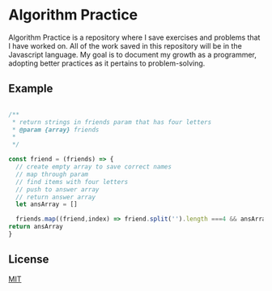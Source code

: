 # Algorithm Practice

Algorithm Practice is a repository where I save exercises and problems that I have worked on.
All of the work saved in this repository will be in the Javascript language.
My goal is to document my growth as a programmer, adopting better practices as it pertains to problem-solving.

## Example

```javascript

/**
 * return strings in friends param that has four letters
 * @param {array} friends 
 * 
 */

const friend = (friends) => {
  // create empty array to save correct names
  // map through param
  // find items with four letters
  // push to answer array
  // return answer array
  let ansArray = []

  friends.map((friend,index) => friend.split('').length ===4 && ansArray.push(friends[index]))
return ansArray
}
```


## License
[MIT](https://choosealicense.com/licenses/mit/)

